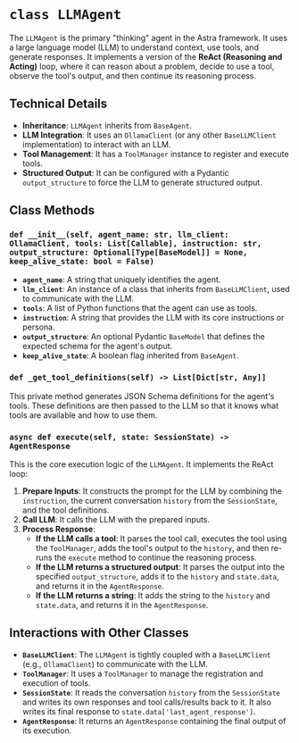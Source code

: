 # `class LLMAgent`

The `LLMAgent` is the primary "thinking" agent in the Astra framework. It uses a large language model (LLM) to understand context, use tools, and generate responses. It implements a version of the **ReAct (Reasoning and Acting)** loop, where it can reason about a problem, decide to use a tool, observe the tool's output, and then continue its reasoning process.

## Technical Details

-   **Inheritance**: `LLMAgent` inherits from `BaseAgent`.
-   **LLM Integration**: It uses an `OllamaClient` (or any other `BaseLLMClient` implementation) to interact with an LLM.
-   **Tool Management**: It has a `ToolManager` instance to register and execute tools.
-   **Structured Output**: It can be configured with a Pydantic `output_structure` to force the LLM to generate structured output.

## Class Methods

### `def __init__(self, agent_name: str, llm_client: OllamaClient, tools: List[Callable], instruction: str, output_structure: Optional[Type[BaseModel]] = None, keep_alive_state: bool = False)`

-   **`agent_name`**: A string that uniquely identifies the agent.
-   **`llm_client`**: An instance of a class that inherits from `BaseLLMClient`, used to communicate with the LLM.
-   **`tools`**: A list of Python functions that the agent can use as tools.
-   **`instruction`**: A string that provides the LLM with its core instructions or persona.
-   **`output_structure`**: An optional Pydantic `BaseModel` that defines the expected schema for the agent's output.
-   **`keep_alive_state`**: A boolean flag inherited from `BaseAgent`.

### `def _get_tool_definitions(self) -> List[Dict[str, Any]]`

This private method generates JSON Schema definitions for the agent's tools. These definitions are then passed to the LLM so that it knows what tools are available and how to use them.

### `async def execute(self, state: SessionState) -> AgentResponse`

This is the core execution logic of the `LLMAgent`. It implements the ReAct loop:

1.  **Prepare Inputs**: It constructs the prompt for the LLM by combining the `instruction`, the current conversation `history` from the `SessionState`, and the tool definitions.
2.  **Call LLM**: It calls the LLM with the prepared inputs.
3.  **Process Response**:
    -   **If the LLM calls a tool**: It parses the tool call, executes the tool using the `ToolManager`, adds the tool's output to the `history`, and then re-runs the `execute` method to continue the reasoning process.
    -   **If the LLM returns a structured output**: It parses the output into the specified `output_structure`, adds it to the `history` and `state.data`, and returns it in the `AgentResponse`.
    -   **If the LLM returns a string**: It adds the string to the `history` and `state.data`, and returns it in the `AgentResponse`.

## Interactions with Other Classes

-   **`BaseLLMClient`**: The `LLMAgent` is tightly coupled with a `BaseLLMClient` (e.g., `OllamaClient`) to communicate with the LLM.
-   **`ToolManager`**: It uses a `ToolManager` to manage the registration and execution of tools.
-   **`SessionState`**: It reads the conversation `history` from the `SessionState` and writes its own responses and tool calls/results back to it. It also writes its final response to `state.data['last_agent_response']`.
-   **`AgentResponse`**: It returns an `AgentResponse` containing the final output of its execution.
